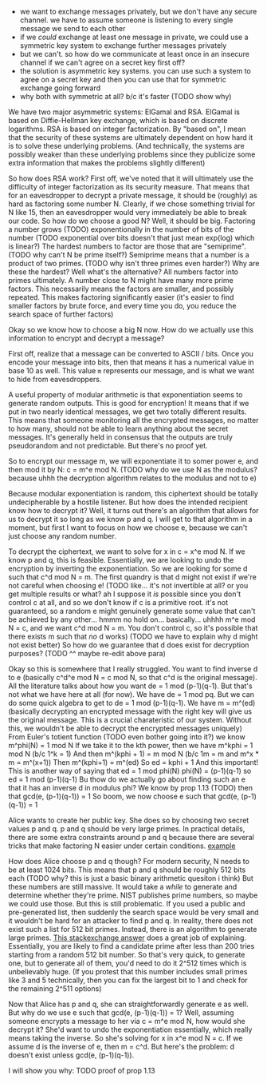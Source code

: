 - we want to exchange messages privately, but we don't have any secure channel. we have to assume someone is listening to every single message we send to each other
- if we *could* exchange at least one message in private, we could use a symmetric key system to exchange further messages privately
- but we can't. so how do we communicate at least once in an insecure channel if we can't agree on a secret key first off?
- the solution is asymmetric key systems. you can use such a system to agree on a secret key and then you can use that for symmetric exchange going forward
- why both with symmetric at all? b/c it's faster (TODO show why)

We have two major asymmetric systems: ElGamal and RSA. ElGamal is based on Diffie-Hellman key exchange, which is based on discrete logarithms. RSA is based on integer factorization.
By "based on", I mean that the security of these systems are ultimately dependent on how hard it is to solve these underlying problems. 
(And technically, the systems are possibly weaker than these underlying problems since they publicize some extra information that makes the problems slightly different)

So how does RSA work?
First off, we've noted that it will ultimately use the difficulty of integer factorization as its security measure.
That means that for an eavesdropper to decrypt a private message, it should be (roughly) as hard as factoring some number N.
Clearly, if we chose something trivial for N like 15, then an eavesdropper would very immediately be able to break our code.
So how do we choose a good N? 
Well, it should be big. Factoring a number grows (TODO) exponentionally in the number of bits of the number (TODO exponential over bits doesn't that just mean exp(log) which is linear?)
The hardest numbers to factor are those that are "semiprime". (TODO why can't N be prime itself?)
Semiprime means that a number is a product of two primes. (TODO why isn't three primes even harder?)
Why are these the hardest? Well what's the alternative? All numbers factor into primes ultimately. 
A number close to N might have many more prime factors. This necessarily means the factors are smaller, and possibly repeated.
This makes factoring significantly easier (it's easier to find smaller factors by brute force, and every time you do, you reduce the search space of further factors)

Okay so we know how to choose a big N now. How do we actually use this information to encrypt and decrypt a message?

First off, realize that a message can be converted to ASCII / bits. Once you encode your message into bits, then that means it has a numerical value in base 10 as well.
This value `m` represents our message, and is what we want to hide from eavesdroppers.

A useful property of modular arithmetic is that exponentiation seems to generate random outputs. This is good for encryption! It means that if we put in two nearly identical messages, we get two totally different results. This means that someone monitoring all the encrypted messages, no matter to how many, should not be able to learn anything about the secret messages.
It's generally held in consensus that the outputs are truly pseudorandom and not predictable. But there's no proof yet. 

So to encrypt our message m, we will exponentiate it to somer power e, and then mod it by N: c = m^e mod N. 
(TODO why do we use N as the modulus? because uhhh the decryption algorithm relates to the modulus and not to e)

Because modular exponentiation is random, this ciphertext should be totally undecipherable by a hostile listener.
But how does the intended recipient know how to decrypt it?
Well, it turns out there's an algorithm that allows for us to decrypt it so long as we know p and q.
I will get to that algorithm in a moment, but first I want to focus on how we choose e, because we can't just choose any random number.

To decrypt the ciphertext, we want to solve for x in c = x^e mod N. If we know p and q, this is feasible. 
Essentially, we are looking to undo the encryption by inverting the exponentiation. So we are looking for some d such that c^d mod N = m. 
The first quandry is that d might not exist if we're not careful when choosing e! (TODO like... it's not invertible at all? or you get multiple results or what? ah I suppose it *is* possible since you don't control c at all, and so we don't know if c is a primitive root. it's not guaranteed, so a random e might genuinely generate some value that can't be achieved by any other... hmmm no hold on...
basically... uhhhh m^e mod N = c, and we want c^d mod N = m. You don't control c, so it's possible that there exists m such that *no* d works)
(TODO we have to explain why d might not exist better)
So how do we guarantee that d does exist for decryption purposes?
(TODO ^^ maybe re-edit above para)

Okay so this is somewhere that I really struggled. You want to find inverse d to e (basically c^d^e mod N = c mod N, so that c^d is the original message). All the literature talks about how you want de = 1 mod (p-1)(q-1). But that's not what we have here at all (for now). We have de = 1 mod pq. But we can do some quick algebra to get to de = 1 mod (p-1)(q-1). 
We have m = m^(ed) (basically decrypting an encrypted message with the right key will give us the original message. This is a crucial charateristic of our system. Without this, we wouldn't be able to decrypt the encrypted messages uniquely)
From Euler's totient function (TODO even bother going into it?) we know m^phi(N) = 1 mod N
If we take it to the kth power, then we have m^kphi = 1 mod N (b/c 1^k = 1)
And then m^(kphi + 1) = m mod N (b/c 1m = m and m^x * m = m^(x+1))
Then m^(kphi+1) = m^(ed)
So ed = kphi + 1
And this important! This is another way of saying that ed = 1 mod phi(N)
phi(N) = (p-1)(q-1) so ed = 1 mod (p-1)(q-1)
Bu thow do we actually go about finding such an e that it has an inverse d in modulus phi?
We know by prop 1.13 (TODO) then that gcd(e, (p-1)(q-1)) = 1
So boom, we now choose e such that gcd(e, (p-1)(q-1)) = 1



Alice wants to create her public key.
She does so by choosing two secret values p and q. p and q should be very large primes. In practical details, there are some extra constraints around p and q because there are several tricks that make factoring N easier under certain conditions. [example](https://crypto.stackexchange.com/questions/13113/how-can-i-find-the-prime-numbers-used-in-rsa)

How does Alice choose p and q though? For modern security, N needs to be at least 1024 bits. This means that p and q should be roughly 512 bits each (TODO why? this is just a basic binary arithmetic quesiton i think)
But these numbers are still massive. It would take a *while* to generate and determine whether they're prime.
NIST publishes prime numbers, so maybe we could use those. But this is still problematic. If you used a public and pre-generated list, 
then suddenly the search space would be very small and it wouldn't be hard for an attacker to find p and q. 
In reality, there does not exist such a list for 512 bit primes. Instead, there is an algorithm to generate large primes.
[This stackexchange answer](https://crypto.stackexchange.com/questions/1970/how-are-primes-generated-for-rsa) does a great job of explaining. 
Essentially, you are likely to find a candidate prime after less than 200 tries starting from a random 512 bit number. 
So that's very quick, to generate one, but to generate all of them, you'd need to do it 2^512 times which is unbelievably huge.
(If you protest that this number includes small primes like 3 and 5 technically, then you can fix the largest bit to 1 and check for the remaining 2^511 options)

Now that Alice has p and q, she can straightforwardly generate e as well. But why do we use e such that gcd(e, (p-1)(q-1)) = 1?
Well, assuming someone encrypts a message to her via c = m^e mod N, how would she decrypt it? She'd want to undo the exponentiation essentially,
which really means taking the inverse. So she's solving for x in x^e mod N = c. If we assume d is the inverse of e, then m = c^d.
But here's the problem: d doesn't exist unless gcd(e, (p-1)(q-1)). 

I will show you why: TODO proof of prop 1.13
 




